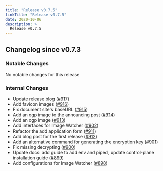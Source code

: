 ```yaml
---
title: "Release v0.7.5"
linkTitle: "Release v0.7.5"
date: 2020-10-06
description: >
  Release v0.7.5
---
```


## Changelog since v0.7.3

### Notable Changes

No notable changes for this release

### Internal Changes
* Update release blog ([#917](https://github.com/pipe-cd/pipe/pull/917))
* Add favicon images ([#916](https://github.com/pipe-cd/pipe/pull/916))
* Fix document site's baseURL ([#915](https://github.com/pipe-cd/pipe/pull/915))
* Add an ogp image to the announcing post ([#914](https://github.com/pipe-cd/pipe/pull/914))
* Add an ogp image ([#913](https://github.com/pipe-cd/pipe/pull/913))
* Add interfaces for Image Watcher ([#902](https://github.com/pipe-cd/pipe/pull/902))
* Refactor the add application form ([#911](https://github.com/pipe-cd/pipe/pull/911))
* Add blog post for the first release ([#912](https://github.com/pipe-cd/pipe/pull/912))
* Add an alternative command for generating the encryption key ([#901](https://github.com/pipe-cd/pipe/pull/901))
* Fix missing decrypting ([#900](https://github.com/pipe-cd/pipe/pull/900))
* Update docs: add guide to add env and piped, update control-plane installation guide ([#899](https://github.com/pipe-cd/pipe/pull/899))
* Add configurations for Image Watcher ([#898](https://github.com/pipe-cd/pipe/pull/898))
